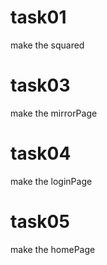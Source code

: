 # task01
make the squared
# task03
make the mirrorPage
# task04
make the loginPage
# task05
make the homePage